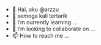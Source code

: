 - 👋 Hai, aku @arzzu
- 👀 semoga kali tertarik
- 🌱 I’m currently learning ...
- 💞️ I’m looking to collaborate on ...
- 📫 How to reach me ...

<!---
ArzuAkmalR/ArzuAkmalR is a ✨ special ✨ repository because its `README.md` (this file) appears on your GitHub profile.
You can click the Preview link to take a look at your changes.
--->
